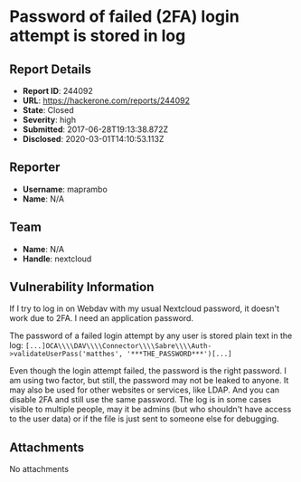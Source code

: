 # Password of failed (2FA) login attempt is stored in log

## Report Details
- **Report ID**: 244092
- **URL**: https://hackerone.com/reports/244092
- **State**: Closed
- **Severity**: high
- **Submitted**: 2017-06-28T19:13:38.872Z
- **Disclosed**: 2020-03-01T14:10:53.113Z

## Reporter
- **Username**: maprambo
- **Name**: N/A

## Team
- **Name**: N/A
- **Handle**: nextcloud

## Vulnerability Information
If I try to log in on Webdav with my usual Nextcloud password, it doesn't work due to 2FA. I need an application password.

The password of a failed login attempt by any user is stored plain text in the log:
`[...]OCA\\\\DAV\\\\Connector\\\\Sabre\\\\Auth->validateUserPass('matthes', '***THE_PASSWORD***')[...]`

Even though the login attempt failed, the password is the right password. I am using two factor, but still, the password may not be leaked to anyone. It may also be used for other websites or services, like LDAP. And you can disable 2FA and still use the same password. The log is in some cases visible to multiple people, may it be admins (but who shouldn't have access to the user data) or if the file is just sent to someone else for debugging.

## Attachments
No attachments
